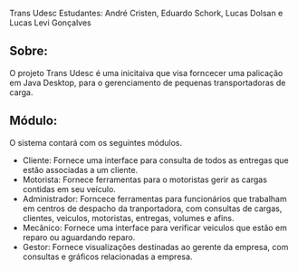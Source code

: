 Trans Udesc
Estudantes: André Cristen, Eduardo Schork, Lucas Dolsan e Lucas Levi Gonçalves

## Sobre: 
O projeto Trans Udesc é uma inicitaiva que visa forncecer uma palicação em Java Desktop, para o gerenciamento de pequenas transportadoras de carga.

## Módulo:
O sistema contará com os seguintes módulos.
 - Cliente: Fornece uma interface para consulta de todos as entregas que estão associadas a um cliente.
 - Motorista: Fornece ferramentas para o motoristas gerir as cargas contidas em seu veículo.
 - Administrador: Forncece ferramentas para funcionários que trabalham em centros de despacho da tranportadora, com consultas de cargas, clientes, veiculos, motoristas, entregas, volumes e afins.
 - Mecânico: Fornece uma interface para verificar veiculos que estão em reparo ou aguardando reparo.
 - Gestor: Fornece visualizações destinadas ao gerente da empresa, com consultas e gráficos relacionadas a empresa.
